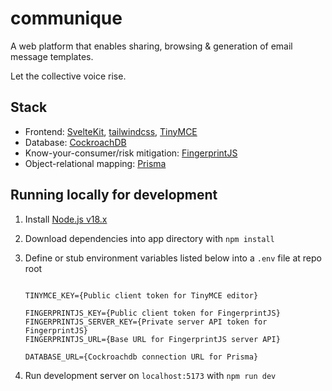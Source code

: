 # **communique**

A web platform that enables sharing, browsing & generation of email message templates.

Let the collective voice rise.

## Stack

- Frontend: [SvelteKit](https://kit.svelte.dev/), [tailwindcss](https://tailwindcss.com/), [TinyMCE](https://www.tiny.cloud/docs/tinymce/6/)
- Database: [CockroachDB](https://www.cockroachlabs.com/docs/)
- Know-your-consumer/risk mitigation: [FingerprintJS](https://fingerprint.com/)
- Object-relational mapping: [Prisma](https://www.prisma.io/cockroachdb)

## Running locally for development

1. Install [Node.js v18.x](https://nodejs.org/en/download/)
2. Download dependencies into app directory with `npm install`
3. Define or stub environment variables listed below into a `.env` file at repo root

    ```.env

    TINYMCE_KEY={Public client token for TinyMCE editor}

    FINGERPRINTJS_KEY={Public client token for FingerprintJS}
    FINGERPRINTJS_SERVER_KEY={Private server API token for FingerprintJS}
    FINGERPRINTJS_URL={Base URL for FingerprintJS server API}

    DATABASE_URL={Cockroachdb connection URL for Prisma}
    
    ```

4. Run development server on `localhost:5173` with `npm run dev`
